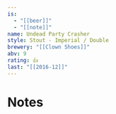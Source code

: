 ```yaml
---
is:
  - "[[beer]]"
  - "[[note]]"
name: Undead Party Crasher
style: Stout - Imperial / Double
brewery: "[[Clown Shoes]]"
abv: 9
rating: 👍
last: "[[2016-12]]"
---
```

# Notes

